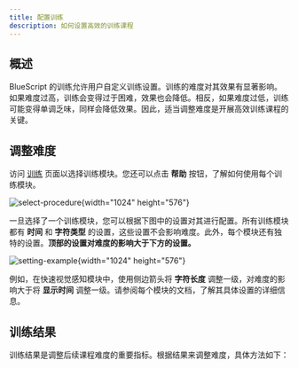 ```yaml
---
title: 配置训练
description: 如何设置高效的训练课程
---
```


## 概述

BlueScript 的训练允许用户自定义训练设置。训练的难度对其效果有显著影响。如果难度过高，训练会变得过于困难，效果也会降低。相反，如果难度过低，训练可能变得单调乏味，同样会降低效果。因此，适当调整难度是开展高效训练课程的关键。

## 调整难度

访问 [训练](/zh/train) 页面以选择训练模块。您还可以点击 **帮助** 按钮，了解如何使用每个训练模块。

![select-procedure](/select-procedure.png){width="1024" height="576"}

一旦选择了一个训练模块，您可以根据下图中的设置对其进行配置。所有训练模块都有 **时间** 和 **字符类型** 的设置，这些设置不会影响难度。此外，每个模块还有独特的设置。**顶部的设置对难度的影响大于下方的设置。**

![setting-example](/setting-example.png){width="1024" height="576"}

例如，在快速视觉感知模块中，使用侧边箭头将 **字符长度** 调整一级，对难度的影响大于将 **显示时间** 调整一级。请参阅每个模块的文档，了解其具体设置的详细信息。

## 训练结果

训练结果是调整后续课程难度的重要指标。根据结果来调整难度，具体方法如下：
